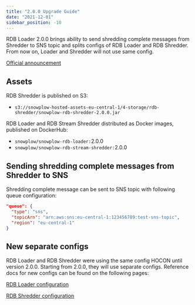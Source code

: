 ```yaml
---
title: "2.0.0 Upgrade Guide"
date: "2021-12-01"
sidebar_position: -10
---
```


RDB Loader 2.0.0 brings ability to send shredding complete messages from Shredder to SNS topic and splits configs of RDB Loader and RDB Shredder. From now on, Loader and Shredder will not use same config.

[Official announcement](https://discourse.snowplow.io/t/snowplow-rdb-loader-2-0-0-released/6034)

## Assets

RDB Shredder is published on S3:

- `s3://snowplow-hosted-assets-eu-central-1/4-storage/rdb-shredder/snowplow-rdb-shredder-2.0.0.jar`

RDB Loader and RDB Stream Shredder distributed as Docker images, published on DockerHub:

- `snowplow/snowplow-rdb-loader:`2.0.0
- `snowplow/snowplow-rdb-stream-shredder:`2.0.0

## Sending shredding complete messages from Shredder to SNS

Shredding complete message can be sent to SNS topic with following queue configuration:

```json
"queue": {
  "type": "sns",
  "topicArn": "arn:aws:sns:eu-central-1:123456789:test-sns-topic",
  "region": "eu-central-1"
}
```

## New separate configs

RDB Loader and RDB Shredder were using the same config HOCON until version 2.0.0. Starting from 2.0.0, they will use separate configs. Reference docs for new configs can be found on the following pages:

[RDB Loader configuration](/docs/pipeline-components-and-applications/loaders-storage-targets/snowplow-rdb-loader-3-0-0/previous-versions/snowplow-rdb-loader/configuration-reference/index.md)

[RDB Shredder configuration](/docs/pipeline-components-and-applications/loaders-storage-targets/snowplow-rdb-loader-3-0-0/previous-versions/snowplow-rdb-loader/rdb-shredder-configuration-reference/index.md)
